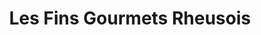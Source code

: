 ---
title: "Les Fins Gourmets Rheusois"
url: /plelan-le-grand/les-fins-gourmets-rheusois/
shop: boucherie
---